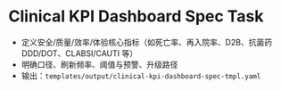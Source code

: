 # Clinical KPI Dashboard Spec Task

- 定义安全/质量/效率/体验核心指标（如死亡率、再入院率、D2B、抗菌药DDD/DOT、CLABSI/CAUTI 等）
- 明确口径、刷新频率、阈值与预警、升级路径
- 输出：`templates/output/clinical-kpi-dashboard-spec-tmpl.yaml`
